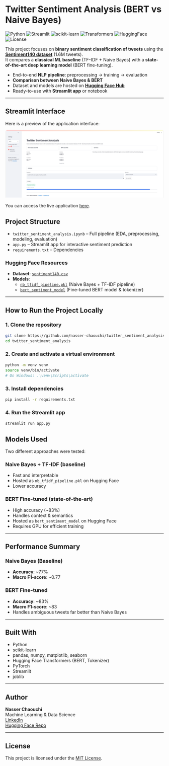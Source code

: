 # Twitter Sentiment Analysis (BERT vs Naive Bayes)

![Python](https://img.shields.io/badge/Python-3.9+-blue?logo=python)
![Streamlit](https://img.shields.io/badge/Streamlit-Enabled-red?logo=streamlit)
![scikit-learn](https://img.shields.io/badge/ML-sklearn-yellow)
![Transformers](https://img.shields.io/badge/NLP-Transformers-orange?logo=huggingface)
![HuggingFace](https://img.shields.io/badge/Models%20%26%20Data-HF-yellow?logo=huggingface)
![License](https://img.shields.io/badge/License-MIT-green)

This project focuses on **binary sentiment classification of tweets** using the **[Sentiment140 dataset](https://huggingface.co/datasets/nasserCha/twitter_sentiment_analysis)** (1.6M tweets).  
It compares a **classical ML baseline** (TF-IDF + Naive Bayes) with a **state-of-the-art deep learning model** (BERT fine-tuning).  

- End-to-end **NLP pipeline**: preprocessing → training → evaluation  
- **Comparison between Naive Bayes & BERT**  
- Dataset and models are hosted on **[Hugging Face Hub](https://huggingface.co/nasserCha/twitter_sentiment_analysis)**  
- Ready-to-use with **Streamlit app** or notebook  

---

## Streamlit Interface

Here is a preview of the application interface:

![Streamlit Interface](images/Interface_Screenshot.png)

You can access the live application [here](https://twittersentimentanalysis-cfhbucvitpghzvnwxt38vi.streamlit.app/).


## Project Structure

- `twitter_sentiment_analysis.ipynb` – Full pipeline (EDA, preprocessing, modeling, evaluation)  
- `app.py` – Streamlit app for interactive sentiment prediction  
- `requirements.txt` – Dependencies  

### Hugging Face Resources

- **Dataset**: [`sentiment140.csv`](https://huggingface.co/datasets/nasserCha/twitter_sentiment_analysis)  
- **Models**:   
  - [`nb_tfidf_pipeline.pkl`](https://huggingface.co/nasserCha/twitter_sentiment_analysis/blob/main/models/nb_tfidf_pipeline.pkl) (Naive Bayes + TF-IDF pipeline)  
  - [`bert_sentiment_model`](https://huggingface.co/nasserCha/twitter_sentiment_analysis/tree/main/models/bert_sentiment_model) (Fine-tuned BERT model & tokenizer)  

---

## How to Run the Project Locally

### 1. Clone the repository

```bash
git clone https://github.com/nasser-chaouchi/twitter_sentiment_analysis.git
cd twitter_sentiment_analysis
```

### 2. Create and activate a virtual environment

```bash
python -m venv venv
source venv/bin/activate   
# On Windows: .\venv\Scripts\activate
```

### 3. Install dependencies

```bash
pip install -r requirements.txt
```

### 4. Run the Streamlit app
```bash
streamlit run app.py
```

## Models Used

Two different approaches were tested:

### Naive Bayes + TF-IDF (baseline)
- Fast and interpretable  
- Hosted as `nb_tfidf_pipeline.pkl` on Hugging Face  
- Lower accuracy  

### BERT Fine-tuned (state-of-the-art)
- High accuracy (~83%)  
- Handles context & semantics  
- Hosted as `bert_sentiment_model` on Hugging Face  
- Requires GPU for efficient training  

---

## Performance Summary

### Naive Bayes (Baseline)
- **Accuracy**: ~77%  
- **Macro F1-score**: ~0.77  

### BERT Fine-tuned
- **Accuracy**: ~83%  
- **Macro F1-score**: ~83 
- Handles ambiguous tweets far better than Naive Bayes  

---

## Built With

- Python  
- scikit-learn  
- pandas, numpy, matplotlib, seaborn  
- Hugging Face Transformers (BERT, Tokenizer)  
- PyTorch  
- Streamlit  
- joblib  

---

## Author

**Nasser Chaouchi**  
Machine Learning & Data Science  
[LinkedIn](https://www.linkedin.com/in/nasser-chaouchi/)  
[Hugging Face Repo](https://huggingface.co/nasserCha/twitter_sentiment_analysis)  

---

## License

This project is licensed under the [MIT License](LICENSE).
